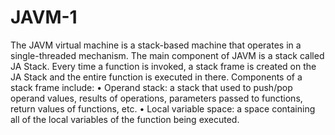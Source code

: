 # JAVM-1
The JAVM virtual machine is a stack-based machine that operates in a single-threaded mechanism. The main component of JAVM is a stack called JA Stack. Every time a function is invoked, a stack frame is created on the JA Stack and the entire function is executed in there.
Components of a stack frame include:
  • Operand stack: a stack that used to push/pop operand values, results of operations, parameters passed to functions, return values of functions, etc.
  • Local variable space: a space containing all of the local variables of the function being
    executed.
